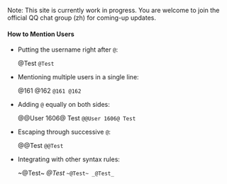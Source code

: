 Note: This site is currently work in progress. You are welcome to join the official QQ chat group (zh) for coming-up updates.

#### How to Mention Users

- Putting the username right after `@`:

  @Test `@Test`

- Mentioning multiple users in a single line:

  @161 @162 `@161 @162`

- Adding `@` equally on both sides:

  @@User 1606@ Test `@@User 1606@ Test`

- Escaping through successive `@`:

  @@Test `@@Test`

- Integrating with other syntax rules:

  ~@Test~ _@Test_ `~@Test~ _@Test_`
